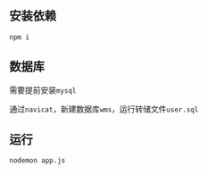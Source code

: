 ## 安装依赖

`npm i`

## 数据库

需要提前安装`mysql`

通过`navicat`，新建数据库`wms`，运行转储文件`user.sql`

## 运行

`nodemon app.js`